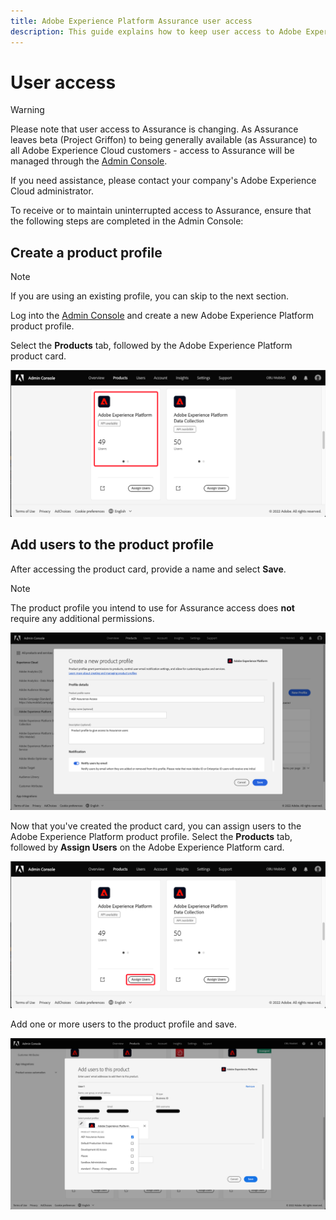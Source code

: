 ```yaml
---
title: Adobe Experience Platform Assurance user access
description: This guide explains how to keep user access to Adobe Experience Platform Assurance by managing it through the Admin Console.
---
```



# User access

>[!WARNING]
>
>Please note that user access to Assurance is changing. As Assurance leaves beta (Project Griffon) to being generally available (as Assurance) to all Adobe Experience Cloud customers - access to Assurance will be managed through the [Admin Console](https://helpx.adobe.com/enterprise/using/admin-console.html).
>
>If you need assistance, please contact your company's Adobe Experience Cloud administrator.

To receive or to maintain uninterrupted access to Assurance, ensure that the following steps are completed in the Admin Console:

## Create a product profile

>[!NOTE]
>
>If you are using an existing profile, you can skip to the next section.

Log into the [Admin Console](https://adminconsole.adobe.com/) and create a new Adobe Experience Platform product profile. 

Select the **Products** tab, followed by the Adobe Experience Platform product card.

![Adobe Experience Platform Assurance analytics view](./images/get-access/analytics-view.png)

## Add users to the product profile

After accessing the product card, provide a name and select **Save**.

>[!NOTE]
>
>The product profile you intend to use for Assurance access does **not** require any additional permissions.

![Adobe Experience Platform product profile](./images/get-access/product-profile.png)

Now that you've created the product card, you can assign users to the Adobe Experience Platform product profile. Select the **Products** tab, followed by **Assign Users** on the Adobe Experience Platform card.

![Assigning users to product profile](./images/get-access/assign-users.png)

Add one or more users to the product profile and save.

![Adding users to product profile](./images/get-access/add-users.png)
